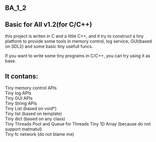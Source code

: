 ## BA_1_2
Basic for All v1.2(for C/C++)
-
this project is writen in C and a little C++, 
and it try to construct a tiny platform to provide some tools in
memory control, log service, GUI(based on SDL2) and some basic tiny usefull funcs.

If you want to write some tiny programs in C/C++, you can try using it as base.

It contans:
-
Tiny memory control APIs  
Tiny log APIs  
Tiny GUI APIs  
Tiny String APIs  
Tiny List (based on void*)  
Tiny list (based on template)  
Tiny dict (based on any class)  
Tiny Threads Pool and Queue for Threads
Tiny 1D Array (because do not support matmatul)  
Tiny fc network (do not blame me)  
